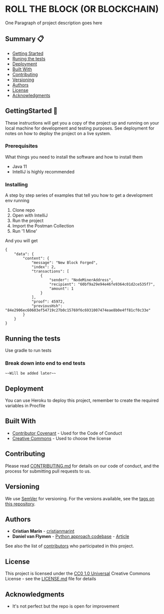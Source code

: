 # ROLL THE BLOCK (OR BLOCKCHAIN)

One Paragraph of project description goes here


## Summary 📋

- [Getting Started](#getting-started)
- [Runing the tests](#running-the-tests)
- [Deployment](#deployment)
- [Built With](#built-with)
- [Contributing](#contributing)
- [Versioning](#versioning)
- [Authors](#authors)
- [License](#license)
- [Acknowledgments](#acknowledgments)

## GettingStarted 🚀

These instructions will get you a copy of the project up and running on
your local machine for development and testing purposes. See deployment
for notes on how to deploy the project on a live system.

### Prerequisites

What things you need to install the software and how to install them

* Java 11
* IntelliJ is highly recommended

### Installing

A step by step series of examples that tell you how to get a development
env running

1. Clone repo
2. Open with IntelliJ 
3. Run the project
4. Import the Postman Collection
5. Run '1 Mine'

And you will get

```
{
    "data": {
        "content": {
            "message": "New Block Forged",
            "index": 2,
            "transactions": [
                {
                    "sender": "NodeMinerAddress",
                    "recipient": "60bf9a29e94e46fe9364c01d2ce535f7",
                    "amount": 1
                }
            ],
            "proof": 45972,
            "previousHsh": "84e2906ec60603ef54719c27b0c15769f6c6931007474eae8b0e4ff81cf0c33e"
        }
    }
}
```

## Running the tests

Use gradle to run tests

### Break down into end to end tests

    ~~Will be added later~~

## Deployment

You can use Heroku to deploy this project, remember to create
the required variables in Procfile

## Built With

- [Contributor Covenant](https://www.contributor-covenant.org/) - Used
  for the Code of Conduct
- [Creative Commons](https://creativecommons.org/) - Used to choose
  the license

## Contributing

Please read [CONTRIBUTING.md](CONTRIBUTING.md) for details on our code
of conduct, and the process for submitting pull requests to us.

## Versioning

We use [SemVer](http://semver.org/) for versioning. For the versions
available, see the [tags on this
repository](https://github.com/PurpleBooth/a-good-readme-template/tags).

## Authors

- **Cristian Marín** -
  [cristianmarint](https://github.com/cristianmarint)
- **Daniel van Flymen** -
  [Python approach codebase](https://github.com/dvf/blockchain-book) - [Article](https://hackernoon.com/learn-blockchains-by-building-one-117428612f46)

See also the list of
[contributors](https://github.com/cristianmarint/THIS.REPO/contributors)
who participated in this project.

## License

This project is licensed under the [CC0 1.0 Universal](LICENSE.md)
Creative Commons License - see the [LICENSE.md](LICENSE.md) file for
details

## Acknowledgments

- It's not perfect but the repo is open for improvement